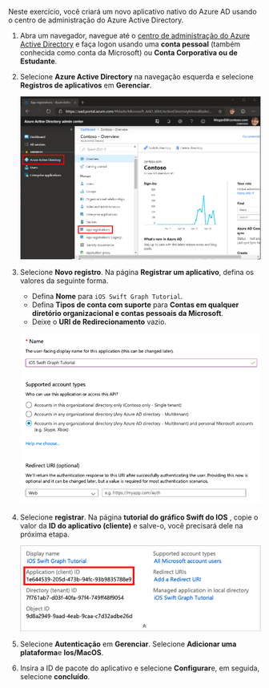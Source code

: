 <!-- markdownlint-disable MD002 MD041 -->

Neste exercício, você criará um novo aplicativo nativo do Azure AD usando o centro de administração do Azure Active Directory.

1. Abra um navegador, navegue até o [centro de administração do Azure Active Directory](https://aad.portal.azure.com) e faça logon usando uma **conta pessoal** (também conhecida como conta da Microsoft) ou **Conta Corporativa ou de Estudante**.

1. Selecione **Azure Active Directory** na navegação esquerda e selecione **Registros de aplicativos** em **Gerenciar**.

    ![Uma captura de tela dos registros de aplicativo ](./images/aad-portal-app-registrations.png)

1. Selecione **Novo registro**. Na página **Registrar um aplicativo**, defina os valores da seguinte forma.

    - Defina **Nome** para `iOS Swift Graph Tutorial`.
    - Defina **Tipos de conta com suporte** para **Contas em qualquer diretório organizacional e contas pessoais da Microsoft**.
    - Deixe o **URI de Redirecionamento** vazio.

    ![Uma captura de tela da página registrar um aplicativo](./images/aad-register-an-app.png)

1. Selecione **registrar**. Na página **tutorial do gráfico Swift do IOS** , copie o valor da **ID do aplicativo (cliente)** e salve-o, você precisará dele na próxima etapa.

    ![Uma captura de tela da ID do aplicativo do novo registro de aplicativo](./images/aad-application-id.png)

1. Selecione **Autenticação** em **Gerenciar**. Selecione **Adicionar uma plataforma**e **Ios/MacOS**.

1. Insira a ID de pacote do aplicativo e selecione **Configurar**e, em seguida, selecione **concluído**.
